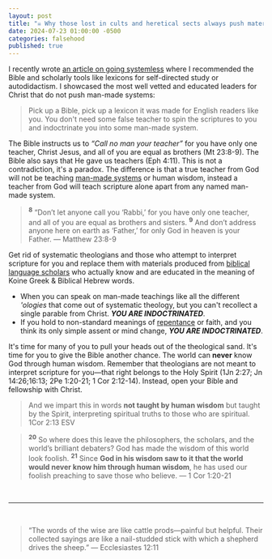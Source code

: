 ```yaml
---
layout: post
title: "☠️ Why those lost in cults and heretical sects always push materials, other than the Bible or lexicons, to indoctrinate you. They pray obsessively with these false teachers and their false systems on a daily basis and will use every opportunity to push them on you until you have to avoid them."
date: 2024-07-23 01:00:00 -0500
categories: falsehood
published: true
---
```


I recently wrote [an article on going systemless](https://sevenshepherd.github.io/hierarchy-of-authority/) where I recommended the Bible and scholarly tools like lexicons for self-directed study or autodidactism. I showcased the most well vetted and educated leaders for Christ that do not push man-made systems:

> Pick up a Bible, pick up a lexicon it was made for English readers like you. You don't need some false teacher to spin the scriptures to you and indoctrinate you into some man-made system.

The Bible instructs us to *&ldquo;Call no man your teacher&rdquo;* for you have only one teacher, Christ Jesus, and all of you are equal as brothers (Mt 23:8-9). The Bible also says that He gave us teachers (Eph 4:11). This is not a contradiction, it's a paradox. The difference is that a true teacher from God will not be teaching [man-made systems](https://sevenshepherd.github.io/free-grace-theology/) or human wisdom, instead a teacher from God will teach scripture alone apart from any named man-made system.

> <sup style="font-weight:bold">8</sup> “Don’t let anyone call you ‘Rabbi,’ for you have only one teacher, and all of you are equal as brothers and sisters. <sup style="font-weight:bold">9</sup> And don’t address anyone here on earth as ‘Father,’ for only God in heaven is your Father. &mdash; Matthew 23:8-9

Get rid of systematic theologians and those who attempt to interpret scripture for you and replace them with materials produced from [biblical language scholars](https://sevenshepherd.github.io/hierarchy-of-authority/#Recommended-Materials) who actually know and are educated in the meaning of Koine Greek & Biblical Hebrew words.

- When you can speak on man-made teachings like all the different *'ologies* that come out of systematic theology, but you can't recollect a single parable from Christ. ***YOU ARE INDOCTRINATED***.
- If you hold to non-standard meanings of [repentance](https://sevenshepherd.github.io/repentance/) or faith, and you think its only simple assent or mind change, ***YOU ARE INDOCTRINATED***. 

It's time for many of you to pull your heads out of the theological sand. It's time for you to give the Bible another chance. The world can **never** know God through human wisdom. Remember that theologians are not meant to interpret scripture for you—that right belongs to the Holy Spirit (1Jn 2:27; Jn 14:26;16:13; 2Pe 1:20-21; 1 Cor 2:12-14). Instead, open your Bible and fellowship with Christ.

> And we impart this in words **not taught by human wisdom** but taught by the Spirit, interpreting spiritual truths to those who are spiritual. 1Cor 2:13 ESV

> <sup style="font-weight:bold">20</sup> So where does this leave the philosophers, the scholars, and the world’s brilliant debaters? God has made the wisdom of this world look foolish. <sup style="font-weight:bold">21</sup> Since <span style="font-weight:bold">God in his wisdom saw to it that the world would never know him through human wisdom</span>, he has used our foolish preaching to save those who believe. &mdash; 1 Cor 1:20-21


<!-- 🚸 Safeguarding Our Children From False Teachers: Why We Should Righteously Crusade Against The Dark Heresy And The Ruinous False Teaching of Assent -->

<!-- Safeguarding Our Children From False Teachers: Why We Should Righteously Crusade Against The Dark Heresy of The 80s Chaferanism Corruption And The Ruinous False Gospel of Assent -->

<!-- Not too long ago I wrote an article debunking [Chaferanism](https://sevenshepherd.github.io/free-grace-theology/), otherwise known as, the 80s *&ldquo;Free Grace&rdquo;* Movement. I explained how this dangerous movement cheapened the glorious grace of our God. After some thought, I realized just how menacing the false teachers propagating it are to the little hearts and minds of our children and I was compelled to warn the masses again against this dangerous deception. -->

<!-- > “The so-called [Free Grace version of the gospel](https://sevenshepherd.github.io/free-grace-theology/) of Jesus Christ is unbiblical, anti-evangelical, and sub-Christian, ...” — Dr. J.I. Packer (Ph.D., University of Oxford), Time Magazine top 25 evangelical. -->

<br>

---

<br>

> “The words of the wise are like cattle prods—painful but helpful. Their collected sayings are like a nail-studded stick with which a shepherd drives the sheep.” ― Ecclesiastes 12:11

<script>
    var refTagger = {
        settings: {
            bibleVersion: 'ESV'
        }
    }; 

    (function(d, t) {
        var n=d.querySelector('[nonce]');
        refTagger.settings.nonce = n && (n.nonce||n.getAttribute('nonce'));
        var g = d.createElement(t), s = d.getElementsByTagName(t)[0];
        g.src = 'https://api.reftagger.com/v2/RefTagger.js';
        g.nonce = refTagger.settings.nonce;
        s.parentNode.insertBefore(g, s);
    }(document, 'script'));
</script>